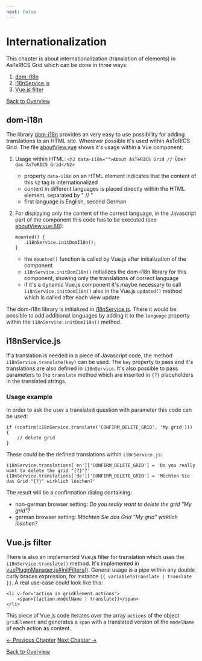 ```yaml
---
next: false
---
```


# Internationalization

This chapter is about internationalization (translation of elements) in AsTeRICS Grid which can be done in three ways:

1. [dom-i18n](07_i18n.md#dom-i18n)
1. [i18nService.js](07_i18n.md#i18nservice-js)
1. [Vue.js filter](07_i18n.md#vue-js-filter)

[Back to Overview](README.md)

## dom-i18n

The library [dom-i18n](https://github.com/ruyadorno/dom-i18n) provides an very easy to use possibility for adding translations to an HTML site. Wherever possible it's used within AsTeRICS Grid. The file [aboutView.vue](https://github.com/asterics/AsTeRICS-Grid/blob/master/src/vue-components/views/aboutView.vue) shows it's usage within a Vue component:

1. Usage within HTML: `<h2 data-i18n="">About AsTeRICS Grid // Über das AsTeRICS Grid</h2>`
   * property `data-i18n` on an HTML element indicates that the content of this `h2` tag is internationalized
   * content in different languages is placed directly within the HTML element, separated by " // "
   * first language is English, second German
1. For displaying only the content of the correct language, in the Javascript part of the component this code has to be executed (see [aboutView.vue:88](https://github.com/asterics/AsTeRICS-Grid/blob/master/src/vue-components/views/aboutView.vue#L88)):

   ```
   mounted() {
       i18nService.initDomI18n();
   }
   ```

   * the `mounted()` function is called by Vue.js after initialization of the component
   * `i18nService.initDomI18n()` initializes the dom-i18n library for this component, showing only the translations of correct language
   * if it's a dynamic Vue.js component it's maybe necessary to call `i18nService.initDomI18n()` also in the Vue.js `updated()` method which is called after each view update

The dom-i18n library is initialized in [i18nService.js](https://github.com/asterics/AsTeRICS-Grid/blob/master/src/js/service/i18nService.js). There it would be possible to add additional languages by adding it to the `language` property within the `i18nService.initDomI18n()` method.

## i18nService.js

If a translation is needed in a piece of Javascript code, the method `i18nService.translate(key)` can be used. The `key` property to pass and it's translations are also defined in `i18nService`. It's also possible to pass parameters to the `translate` method which are inserted in `{?}` placeholders in the translated strings.

### Usage example

In order to ask the user a translated question with parameter this code can be used:

```
if (confirm(i18nService.translate('CONFIRM_DELETE_GRID', 'My grid'))) {
    // delete grid
}
```

These could be the defined translations within `i18nService.js`:

```
i18nService.translations['en']['CONFIRM_DELETE_GRID'] = 'Do you really want to delete the grid "{?}"?'
i18nService.translations['de']['CONFIRM_DELETE_GRID'] = 'Möchten Sie das Grid "{?}" wirklich löschen?'
```

The result will be a confirmation dialog containing:

* non-german browser setting: *Do you really want to delete the grid "My grid"?*
* german browser setting: *Möchten Sie das Grid "My grid" wirklich löschen?*

## Vue.js filter

There is also an implemented Vue.js filter for translation which uses the `i18nService.translate()` method. It's implemented in [vuePluginManager.js#initFilters()](https://github.com/asterics/AsTeRICS-Grid/blob/master/src/js/vue/vuePluginManager.js#L39). General usage is a pipe within any double curly braces expression, for instance `{{ variableToTranslate | translate }}`. A real use-case could look like this:

```
<li v-for="action in gridElement.actions">
    <span>{{action.modelName | translate}}</span>
</li>
```

This piece of Vue.js code iterates over the array `actions` of the object `gridElement` and generates a `span` with a translated version of the `modelName` of each action as content.

[&#x2190; Previous Chapter](06_data_storage.md) [Next Chapter &#x2192;]()

[Back to Overview](README.md)
